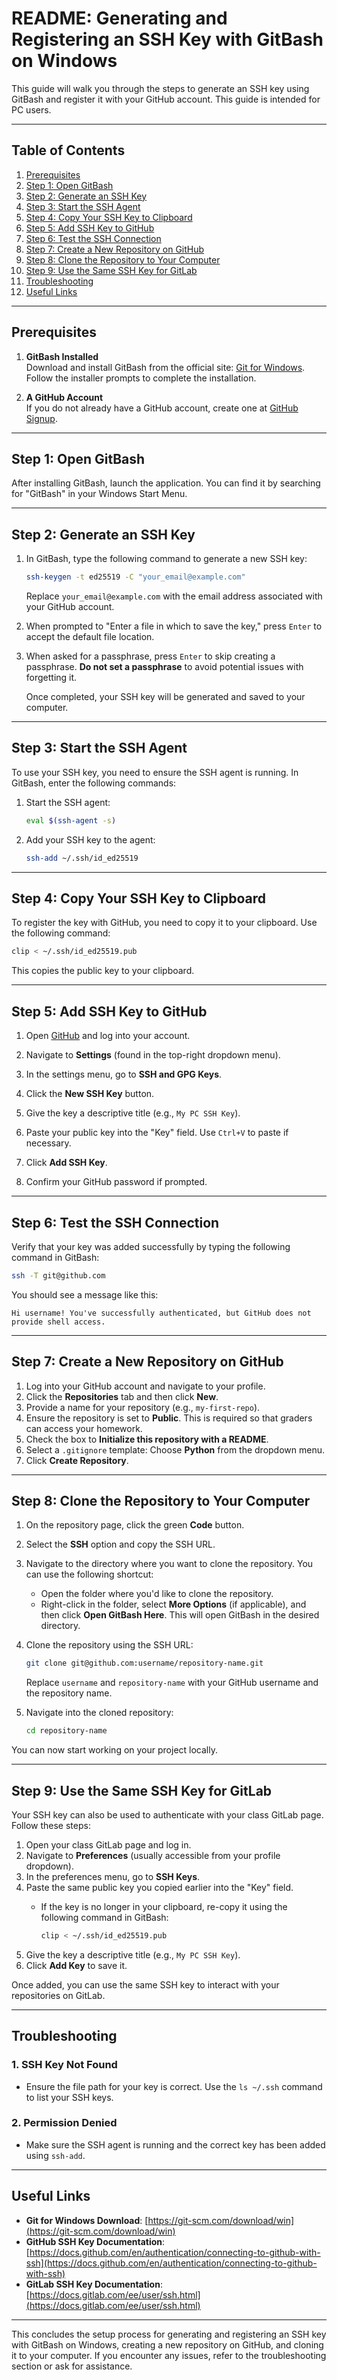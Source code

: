 # README: Generating and Registering an SSH Key with GitBash on Windows

This guide will walk you through the steps to generate an SSH key using GitBash and register it with your GitHub account. This guide is intended for PC users.

---

## Table of Contents

1. [Prerequisites](#prerequisites)
2. [Step 1: Open GitBash](#step-1-open-gitbash)
3. [Step 2: Generate an SSH Key](#step-2-generate-an-ssh-key)
4. [Step 3: Start the SSH Agent](#step-3-start-the-ssh-agent)
5. [Step 4: Copy Your SSH Key to Clipboard](#step-4-copy-your-ssh-key-to-clipboard)
6. [Step 5: Add SSH Key to GitHub](#step-5-add-ssh-key-to-github)
7. [Step 6: Test the SSH Connection](#step-6-test-the-ssh-connection)
8. [Step 7: Create a New Repository on GitHub](#step-7-create-a-new-repository-on-github)
9. [Step 8: Clone the Repository to Your Computer](#step-8-clone-the-repository-to-your-computer)
10. [Step 9: Use the Same SSH Key for GitLab](#step-9-use-the-same-ssh-key-for-gitlab)
11. [Troubleshooting](#troubleshooting)
12. [Useful Links](#useful-links)

---

## Prerequisites

1. **GitBash Installed**  
   Download and install GitBash from the official site: [Git for Windows](https://git-scm.com/download/win). Follow the installer prompts to complete the installation.

2. **A GitHub Account**  
   If you do not already have a GitHub account, create one at [GitHub Signup](https://github.com/signup).

---

## Step 1: Open GitBash

After installing GitBash, launch the application. You can find it by searching for "GitBash" in your Windows Start Menu.

---

## Step 2: Generate an SSH Key

1. In GitBash, type the following command to generate a new SSH key:

   ```bash
   ssh-keygen -t ed25519 -C "your_email@example.com"
   ```

   Replace `your_email@example.com` with the email address associated with your GitHub account.

2. When prompted to "Enter a file in which to save the key," press `Enter` to accept the default file location.

3. When asked for a passphrase, press `Enter` to skip creating a passphrase. **Do not set a passphrase** to avoid potential issues with forgetting it.

   Once completed, your SSH key will be generated and saved to your computer.

---

## Step 3: Start the SSH Agent

To use your SSH key, you need to ensure the SSH agent is running. In GitBash, enter the following commands:

1. Start the SSH agent:

   ```bash
   eval $(ssh-agent -s)
   ```

2. Add your SSH key to the agent:

   ```bash
   ssh-add ~/.ssh/id_ed25519
   ```

---

## Step 4: Copy Your SSH Key to Clipboard

To register the key with GitHub, you need to copy it to your clipboard. Use the following command:

```bash
clip < ~/.ssh/id_ed25519.pub
```

This copies the public key to your clipboard.

---

## Step 5: Add SSH Key to GitHub

1. Open [GitHub](https://github.com) and log into your account.

2. Navigate to **Settings** (found in the top-right dropdown menu).

3. In the settings menu, go to **SSH and GPG Keys**.

4. Click the **New SSH Key** button.

5. Give the key a descriptive title (e.g., `My PC SSH Key`).

6. Paste your public key into the "Key" field. Use `Ctrl+V` to paste if necessary.

7. Click **Add SSH Key**.

8. Confirm your GitHub password if prompted.

---

## Step 6: Test the SSH Connection

Verify that your key was added successfully by typing the following command in GitBash:

```bash
ssh -T git@github.com
```

You should see a message like this:

```text
Hi username! You've successfully authenticated, but GitHub does not provide shell access.
```

---

## Step 7: Create a New Repository on GitHub

1. Log into your GitHub account and navigate to your profile.
2. Click the **Repositories** tab and then click **New**.
3. Provide a name for your repository (e.g., `my-first-repo`).
4. Ensure the repository is set to **Public**. This is required so that graders can access your homework.
5. Check the box to **Initialize this repository with a README**.
6. Select a `.gitignore` template: Choose **Python** from the dropdown menu.
7. Click **Create Repository**.

---

## Step 8: Clone the Repository to Your Computer

1. On the repository page, click the green **Code** button.
2. Select the **SSH** option and copy the SSH URL.
3. Navigate to the directory where you want to clone the repository. You can use the following shortcut:
   - Open the folder where you'd like to clone the repository.
   - Right-click in the folder, select **More Options** (if applicable), and then click **Open GitBash Here**. This will open GitBash in the desired directory.
4. Clone the repository using the SSH URL:

   ```bash
   git clone git@github.com:username/repository-name.git
   ```

   Replace `username` and `repository-name` with your GitHub username and the repository name.

5. Navigate into the cloned repository:

   ```bash
   cd repository-name
   ```

You can now start working on your project locally.

---

## Step 9: Use the Same SSH Key for GitLab

Your SSH key can also be used to authenticate with your class GitLab page. Follow these steps:

1. Open your class GitLab page and log in.
2. Navigate to **Preferences** (usually accessible from your profile dropdown).
3. In the preferences menu, go to **SSH Keys**.
4. Paste the same public key you copied earlier into the "Key" field.
   - If the key is no longer in your clipboard, re-copy it using the following command in GitBash:
     
     ```bash
     clip < ~/.ssh/id_ed25519.pub
     ```
5. Give the key a descriptive title (e.g., `My PC SSH Key`).
6. Click **Add Key** to save it.

Once added, you can use the same SSH key to interact with your repositories on GitLab.

---

## Troubleshooting

### 1. SSH Key Not Found
   - Ensure the file path for your key is correct. Use the `ls ~/.ssh` command to list your SSH keys.

### 2. Permission Denied
   - Make sure the SSH agent is running and the correct key has been added using `ssh-add`.

---

## Useful Links

- **Git for Windows Download**: [https://git-scm.com/download/win](https://git-scm.com/download/win)
- **GitHub SSH Key Documentation**: [https://docs.github.com/en/authentication/connecting-to-github-with-ssh](https://docs.github.com/en/authentication/connecting-to-github-with-ssh)
- **GitLab SSH Key Documentation**: [https://docs.gitlab.com/ee/user/ssh.html](https://docs.gitlab.com/ee/user/ssh.html)

---

This concludes the setup process for generating and registering an SSH key with GitBash on Windows, creating a new repository on GitHub, and cloning it to your computer. If you encounter any issues, refer to the troubleshooting section or ask for assistance.

